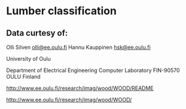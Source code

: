 # Lumber classification

## Data curtesy of:

Olli Silven       olli@ee.oulu.fi
Hannu Kauppinen    hsk@ee.oulu.fi

University of Oulu

Department of Electrical Engineering
Computer Laboratory
FIN-90570 OULU
Finland



http://www.ee.oulu.fi/research/imag/wood/WOOD/README

http://www.ee.oulu.fi/research/imag/wood/WOOD/


